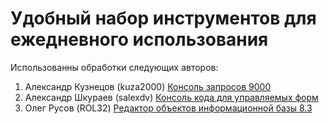 # Удобный набор инструментов для ежедневного использования
Использованны обработки следующих авторов:
1. Александр Кузнецов (kuza2000) [Консоль запросов 9000](https://infostart.ru/1c/tools/1190868/)
2. Александр Шкураев (salexdv) [Консоль кода для управляемых форм](https://infostart.ru/1c/tools/1266087/)
3. Олег Русов (ROL32) [Редактор объектов информационной базы 8.3](https://infostart.ru/1c/tools/983887/)
